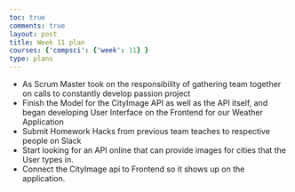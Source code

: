 ```yaml
---
toc: true
comments: true
layout: post
title: Week 11 plan
courses: {'compsci': {'week': 11} }
type: plans
---
```


- As Scrum Master took on the responsibility of gathering team together on calls to constantly develop passion project
- Finish the Model for the CityImage API as well as the API itself, and began developing User Interface on the Frontend for our Weather Application
- Submit Homework Hacks from previous team teaches to respective people on Slack
- Start looking for an API online that can provide images for cities that the User types in. 
- Connect the CityImage api to Frontend so it shows up on the application. 
